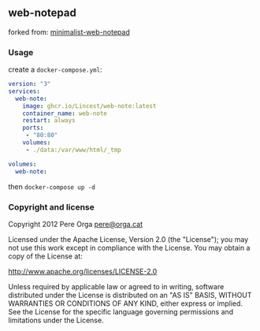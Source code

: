 
## web-notepad

forked from: [minimalist-web-notepad](https://github.com/pereorga/minimalist-web-notepad)

### Usage

create a `docker-compose.yml`: 

```yaml
version: "3"
services:
  web-note:
    image: ghcr.io/Lincest/web-note:latest
    container_name: web-note
    restart: always
    ports:
     - "80:80"
    volumes:
     - ./data:/var/www/html/_tmp

volumes:
  web-note:
```

then `docker-compose up -d`

### Copyright and license

Copyright 2012 Pere Orga pere@orga.cat

Licensed under the Apache License, Version 2.0 (the "License"); you may not use this work except in compliance with the License. You may obtain a copy of the License at:

http://www.apache.org/licenses/LICENSE-2.0

Unless required by applicable law or agreed to in writing, software distributed under the License is distributed on an "AS IS" BASIS, WITHOUT WARRANTIES OR CONDITIONS OF ANY KIND, either express or implied. See the License for the specific language governing permissions and limitations under the License.
